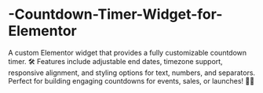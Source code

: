 # -Countdown-Timer-Widget-for-Elementor
A custom Elementor widget that provides a fully customizable countdown timer. 🛠️ Features include adjustable end dates, timezone support, responsive alignment, and styling options for text, numbers, and separators. Perfect for building engaging countdowns for events, sales, or launches! 🚀✨
